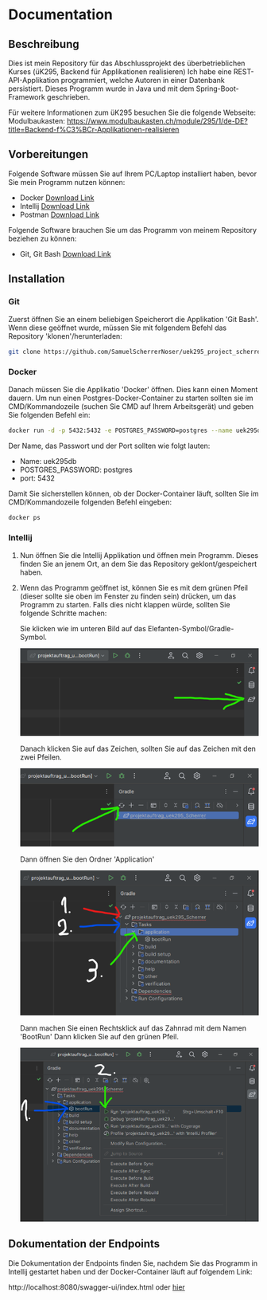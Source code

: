 # Documentation

## Beschreibung

Dies ist mein Repository für das Abschlussprojekt des überbetrieblichen Kurses (üK295, Backend für Applikationen realisieren)
Ich habe eine REST-API-Applikation programmiert, welche Autoren in einer Datenbank persistiert. Dieses Programm wurde in Java und mit dem Spring-Boot-Framework geschrieben.

Für weitere Informationen zum üK295 besuchen Sie die folgende Webseite:
Modulbaukasten: https://www.modulbaukasten.ch/module/295/1/de-DE?title=Backend-f%C3%BCr-Applikationen-realisieren


## Vorbereitungen

Folgende Software müssen Sie auf Ihrem PC/Laptop installiert haben, bevor Sie mein Programm nutzen können:  
- Docker [Download Link](https://docs.docker.com/get-docker/)
- Intellij [Download Link](https://www.jetbrains.com/idea/)
- Postman [Download Link](https://www.postman.com/downloads/)

Folgende Software brauchen Sie um das Programm von meinem Repository beziehen zu können:
- Git, Git Bash [Download Link](https://git-scm.com/downloads)


## Installation

### Git

Zuerst öffnen Sie an einem beliebigen Speicherort die Applikation 'Git Bash'. 
Wenn diese geöffnet wurde, müssen Sie mit folgendem Befehl das Repository 'klonen'/herunterladen:

```bash
git clone https://github.com/SamuelScherrerNoser/uek295_project_scherrer.git
```

### Docker

Danach müssen Sie die Applikatio 'Docker' öffnen. Dies kann einen Moment dauern. 
Um nun einen Postgres-Docker-Container zu starten sollten sie im CMD/Kommandozeile (suchen Sie CMD auf Ihrem Arbeitsgerät) 
und geben Sie folgenden Befehl ein:

```bash
docker run -d -p 5432:5432 -e POSTGRES_PASSWORD=postgres --name uek295db postgres
```

Der Name, das Passwort und der Port sollten wie folgt lauten:
- Name: uek295db
- POSTGRES_PASSWORD: postgres
- port: 5432

Damit Sie sicherstellen können, ob der Docker-Container läuft, sollten Sie im CMD/Kommandozeile folgenden Befehl eingeben:

```bash
docker ps
```

### Intellij

1. Nun öffnen Sie die Intellij Applikation und öffnen mein Programm. 
Dieses finden Sie an jenem Ort, an dem Sie das Repository geklont/gespeichert haben.
2. Wenn das Programm geöffnet ist, können Sie es mit dem grünen Pfeil (dieser sollte sie oben im Fenster zu finden sein) drücken, um das Programm zu starten. 
Falls dies nicht klappen würde, sollten Sie folgende Schritte machen:

    Sie klicken wie im unteren Bild auf das Elefanten-Symbol/Gradle-Symbol. 

    ![image1](images_for_readme/img1_klicken_auf_Gradle_Symbol.png)

    Danach klicken Sie auf das Zeichen, sollten Sie auf das Zeichen mit den zwei Pfeilen.

    ![image2](images_for_readme/img2_klicken_auf_zwei_Pfeile.png)

    Dann öffnen Sie den Ordner 'Application'

    ![image3](images_for_readme/img3_oeffnen_application_ordner.png)

    Dann machen Sie einen Rechtsklick auf das Zahnrad mit dem Namen 'BootRun'
    Dann klicken Sie auf den grünen Pfeil.

    ![image4](images_for_readme/img4_rechtsklick_auf_bootRun_und_klick_auf_Run.png)


## Dokumentation der Endpoints

Die Dokumentation der Endpoints finden Sie, nachdem Sie das Programm in Intellij gestartet haben und der Docker-Container läuft auf folgendem Link:

http://localhost:8080/swagger-ui/index.html oder [hier](http://localhost:8080/swagger-ui/index.html)